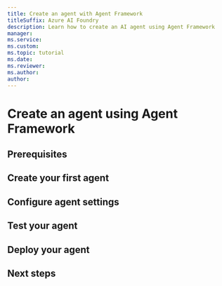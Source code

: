 ```yaml
---
title: Create an agent with Agent Framework
titleSuffix: Azure AI Foundry
description: Learn how to create an AI agent using Agent Framework
manager: 
ms.service: 
ms.custom:
ms.topic: tutorial
ms.date: 
ms.reviewer: 
ms.author: 
author: 
---
```


# Create an agent using Agent Framework


## Prerequisites

## Create your first agent

## Configure agent settings

## Test your agent

## Deploy your agent

## Next steps
